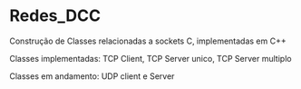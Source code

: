 # Redes_DCC

Construção de Classes relacionadas a sockets C, implementadas em C++

Classes implementadas: TCP Client, TCP Server unico, TCP Server multiplo

Classes em andamento: UDP client e Server

